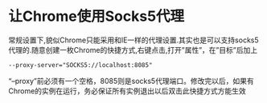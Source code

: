 让Chrome使用Socks5代理
======================

常规设置下,貌似Chrome只能采用和IE一样的代理设置.其实也是可以支持socks5代理的.随意创建一枚Chrome的快捷方式,右键点击,打开”属性”，在”目标”后加上

    --proxy-server="SOCKS5://localhost:8085"

“–proxy”前必须有一个空格，8085则是socks5代理端口。修改完以后，如果有Chrome的实例在运行，务必保证所有实例退出以后双击此快捷方式方能生效
